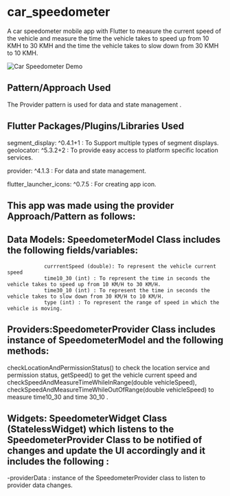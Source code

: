 # car_speedometer

A car speedometer mobile app with Flutter to measure the current speed of the vehicle and measure the time the vehicle takes to speed up from 10 KMH to 30 KMH and the time the vehicle takes to slow down from 30 KMH to 10 KMH.

![Car Speedometer Demo](https://i.imgur.com/HW3rlfS.gif)

## Pattern/Approach Used 
The Provider pattern is used for data and state management .

## Flutter Packages/Plugins/Libraries Used

segment_display: ^0.4.1+1 :	To Support multiple types of segment displays.
geolocator: ^5.3.2+2	: To provide easy access to platform specific location services.

provider: ^4.1.3 :	For data and state management.

flutter_launcher_icons: ^0.7.5	: For creating app icon.

## This app was made using the provider Approach/Pattern as follows:

## Data Models: SpeedometerModel Class includes the following fields/variables:
                currrentSpeed (double): To represent the vehicle current speed
                time10_30 (int) : To represent the time in seconds the vehicle takes to speed up from 10 KM/H to 30 KM/H.
                time30_10 (int) : To represent the time in seconds the vehicle takes to slow down from 30 KM/H to 10 KM/H.
                type (int) : To represent the range of speed in which the vehicle is moving.
## Providers:SpeedometerProvider Class includes instance of SpeedometerModel and the following methods: 
checkLocationAndPermissionStatus() to check the location service and permission status, getSpeed() to get the vehicle current speed and checkSpeedAndMeasureTimeWhileInRange(double vehicleSpeed), checkSpeedAndMeasureTimeWhileOutOfRange(double vehicleSpeed) to measure time10_30 and time 30_10 .
## Widgets: SpeedometerWidget Class (StatelessWidget) which listens to the SpeedometerProvider Class to be notified of changes and update the UI accordingly and it includes the following :
-providerData : instance of the SpeedometerProvider class to listen to provider data changes.
